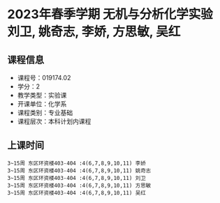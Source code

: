 # 2023年春季学期 无机与分析化学实验 刘卫, 姚奇志, 李娇, 方思敏, 吴红






## 课程信息

- 课程号：019174.02
- 学分：2
- 教学类型：实验课
- 开课单位：化学系
- 课程类别：专业基础
- 课程层次：本科计划内课程

## 上课时间

```
3~15周 东区环资楼403-404 :4(6,7,8,9,10,11) 李娇
3~15周 东区环资楼403-404 :4(6,7,8,9,10,11) 姚奇志
3~15周 东区环资楼403-404 :4(6,7,8,9,10,11) 刘卫
3~15周 东区环资楼403-404 :4(6,7,8,9,10,11) 方思敏
3~15周 东区环资楼403-404 :4(6,7,8,9,10,11) 吴红
```

